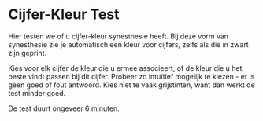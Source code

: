 # Cijfer-Kleur Test

Hier testen we of u cijfer-kleur synesthesie heeft. 
Bij deze vorm van synesthesie zie je automatisch een kleur 
voor cijfers, zelfs als die in zwart zijn geprint. 

Kies voor elk cijfer de kleur die u ermee associeert, of de kleur die u het beste vindt passen bij dit cijfer. 
Probeer zo intuïtief mogelijk te kiezen - er is geen goed of fout antwoord.
Kies niet te vaak grijstinten, want dan werkt de test minder goed.

De test duurt ongeveer 6 minuten.

<nextbutton />
